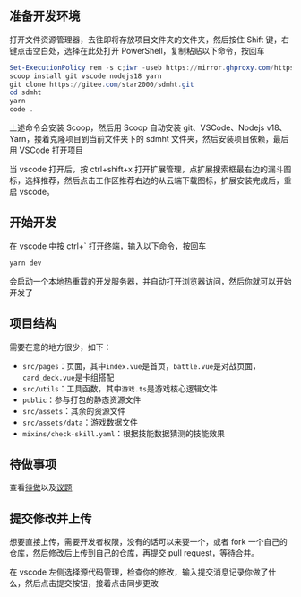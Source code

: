 ## 准备开发环境

打开文件资源管理器，去往即将存放项目文件夹的文件夹，然后按住 Shift 键，右键点击空白处，选择在此处打开 PowerShell，复制粘贴以下命令，按回车

```ps1
Set-ExecutionPolicy rem -s c;iwr -useb https://mirror.ghproxy.com/https://raw.githubusercontent.com/star2000/scoop/master/install.ps1 | iex
scoop install git vscode nodejs18 yarn
git clone https://gitee.com/star2000/sdmht.git
cd sdmht
yarn
code .
```

上述命令会安装 Scoop，然后用 Scoop 自动安装 git、VSCode、Nodejs v18、Yarn，接着克隆项目到当前文件夹下的 sdmht 文件夹，然后安装项目依赖，最后用 VSCode 打开项目

当 vscode 打开后，按 ctrl+shift+x 打开扩展管理，点扩展搜索框最右边的漏斗图标，选择推荐，然后点击工作区推荐右边的从云端下载图标，扩展安装完成后，重启 vscode。

## 开始开发

在 vscode 中按 ctrl+` 打开终端，输入以下命令，按回车

```sh
yarn dev
```

会启动一个本地热重载的开发服务器，并自动打开浏览器访问，然后你就可以开始开发了

## 项目结构

需要在意的地方很少，如下：

- `src/pages`：页面，其中`index.vue`是首页，`battle.vue`是对战页面，`card_deck.vue`是卡组搭配
- `src/utils`：工具函数，其中`游戏.ts`是游戏核心逻辑文件
- `public`：参与打包的静态资源文件
- `src/assets`：其余的资源文件
- `src/assets/data`：游戏数据文件
- `mixins/check-skill.yaml`：根据技能数据猜测的技能效果

## 待做事项

查看[待做](待做.txt)以及[议题](https://gitee.com/star2000/sdmht/issues)

## 提交修改并上传

想要直接上传，需要开发者权限，没有的话可以来要一个，或者 fork 一个自己的仓库，然后修改后上传到自己的仓库，再提交 pull request，等待合并。

在 vscode 左侧选择源代码管理，检查你的修改，输入提交消息记录你做了什么，然后点击提交按钮，接着点击同步更改
